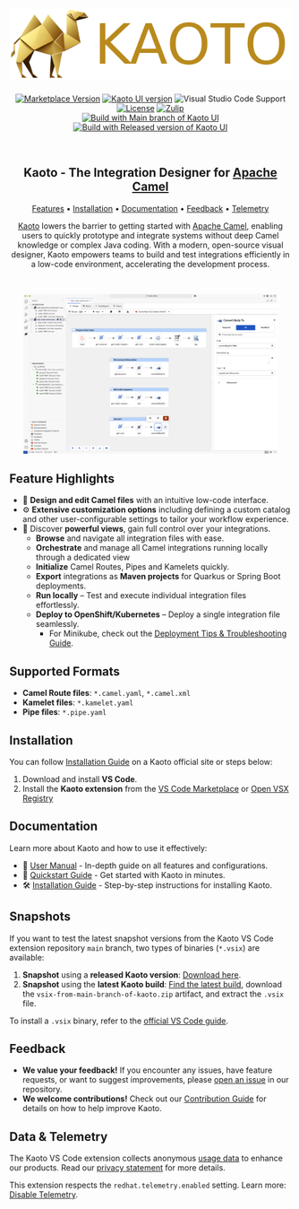<h1 align="center">
  <img src="./images/logo-kaoto.png" alt="Kaoto">
</h1>

<p align="center">
  <a href="https://marketplace.visualstudio.com/items?itemName=redhat.vscode-kaoto"><img src="https://img.shields.io/visual-studio-marketplace/v/redhat.vscode-kaoto?style=for-the-badge&color=yellow" alt="Marketplace Version"/></a>
  <a href="https://github.com/KaotoIO/kaoto/releases"><img alt="Kaoto UI version" src="https://img.shields.io/badge/Kaoto_UI-2.6.0-yellow?style=for-the-badge&logo=npm"></a>
  <img src="https://img.shields.io/badge/VS%20Code-1.95+-yellow?style=for-the-badge" alt="Visual Studio Code Support"/>
  <br/>
  <a href="https://github.com/KaotoIO/vscode-kaoto/blob/main/LICENSE"><img src="https://img.shields.io/github/license/KaotoIO/vscode-kaoto?color=yellow&style=for-the-badge&logo=apache" alt="License"/></a>
  <a href="https://camel.zulipchat.com/#narrow/stream/258729-camel-tooling"><img src="https://img.shields.io/badge/zulip-join_chat-brightgreen?color=yellow&style=for-the-badge&logo=zulip&logoColor=white" alt="Zulip"/></a></br>
  <a href="https://github.com/KaotoIO/vscode-kaoto/actions/workflows/main-kaoto.yaml"><img src="https://img.shields.io/github/actions/workflow/status/KaotoIO/vscode-kaoto/main-kaoto.yaml?style=for-the-badge&logo=githubactions&logoColor=white&label=main%20kaoto%20ui" alt="Build with Main branch of Kaoto UI"></a>
  <a href="https://github.com/KaotoIO/vscode-kaoto/actions/workflows/ci.yaml"><img src="https://img.shields.io/github/actions/workflow/status/KaotoIO/vscode-kaoto/ci.yaml?style=for-the-badge&logo=githubactions&logoColor=white&label=released%20kaoto%20ui" alt="Build with Released version of Kaoto UI"></a>
</p><br/>

<h2 align="center">Kaoto - The Integration Designer for <a href="https://camel.apache.org">Apache Camel</a></h2>

<p align="center">
  <a href="#feature-highlights">Features</a> •
  <a href="#installation">Installation</a> •
  <a href="https://kaoto.io/docs/manual/">Documentation</a> •
  <a href="#feedback">Feedback</a>  •
  <a href="#data--telemetry">Telemetry</a>
</p>

<p align="center">
<a href="https://www.kaoto.io">Kaoto</a> lowers the barrier to getting started with <a href="https://camel.apache.org">Apache Camel</a>, enabling users to quickly prototype and integrate systems without deep Camel knowledge or complex Java coding. With a modern, open-source visual designer, Kaoto empowers teams to build and test integrations efficiently in a low-code environment, accelerating the development process.
</p><br/>

<p align="center"><img src="./images/intro-kaoto.png" alt="Shows Kaoto - The Integration Designer for Apache Camel" width="90%"/></p>

## Feature Highlights

- 📝 **Design and edit Camel files** with an intuitive low-code interface.
- ⚙️ **Extensive customization options** including defining a custom catalog and other user-configurable settings to tailor your workflow experience.
- 🔎 Discover **powerful views**, gain full control over your integrations.
  - **Browse** and navigate all integration files with ease.
  - **Orchestrate** and manage all Camel integrations running locally through a dedicated view
  - **Initialize** Camel Routes, Pipes and Kamelets quickly.
  - **Export** integrations as **Maven projects** for Quarkus or Spring Boot deployments.
  - **Run locally** – Test and execute individual integration files effortlessly.
  - **Deploy to OpenShift/Kubernetes** – Deploy a single integration file seamlessly.
    - For Minikube, check out the [Deployment Tips & Troubleshooting Guide](https://camel.apache.org/manual/camel-jbang-kubernetes.html#_minikube_deployment_tips_and_troubleshooting).

## Supported Formats

- **Camel Route files**: `*.camel.yaml`, `*.camel.xml`
- **Kamelet files**: `*.kamelet.yaml`
- **Pipe files**: `*.pipe.yaml`

## Installation

You can follow [Installation Guide](https://kaoto.io/docs/installation) on a Kaoto official site or steps below:

1. Download and install **VS Code**.
2. Install the **Kaoto extension** from the [VS Code Marketplace](https://marketplace.visualstudio.com/items?itemName=redhat.vscode-kaoto) or [Open VSX Registry](https://open-vsx.org/extension/redhat/vscode-kaoto)

## Documentation

Learn more about Kaoto and how to use it effectively:

- 📘 [User Manual](https://kaoto.io/docs/manual/) - In-depth guide on all features and configurations.
- 🚀 [Quickstart Guide](https://kaoto.io/docs/quickstart/) - Get started with Kaoto in minutes.
- 🛠️ [Installation Guide](https://kaoto.io/docs/installation/) - Step-by-step instructions for installing Kaoto.

## Snapshots

If you want to test the latest snapshot versions from the Kaoto VS Code extension repository `main` branch, two types of binaries (`*.vsix`) are available:

1. **Snapshot** using a **released Kaoto version**: [Download here](https://download.jboss.org/jbosstools/vscode/snapshots/vscode-kaoto/).
2. **Snapshot** using the **latest Kaoto build**: [Find the latest build](https://github.com/KaotoIO/vscode-kaoto/actions/workflows/main-kaoto.yaml?query=branch%3Amain), download the `vsix-from-main-branch-of-kaoto.zip` artifact, and extract the `.vsix` file.

To install a `.vsix` binary, refer to the [official VS Code guide](https://code.visualstudio.com/docs/editor/extension-marketplace#_install-from-a-vsix).

## Feedback

- **We value your feedback!** If you encounter any issues, have feature requests, or want to suggest improvements, please [open an issue](https://github.com/KaotoIO/vscode-kaoto/issues) in our repository.
- **We welcome contributions!** Check out our [Contribution Guide](CONTRIBUTING.md) for details on how to help improve Kaoto.

## Data & Telemetry

The Kaoto VS Code extension collects anonymous [usage data](USAGE_DATA.md) to enhance our products. Read our [privacy statement](https://developers.redhat.com/article/tool-data-collection) for more details.

This extension respects the `redhat.telemetry.enabled` setting. Learn more: [Disable Telemetry](https://github.com/redhat-developer/vscode-redhat-telemetry#how-to-disable-telemetry-reporting).
